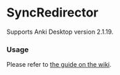 # SyncRedirector

Supports Anki Desktop version 2.1.19.

### Usage

Please refer to [the guide on the wiki](https://ankicommunity.github.io/Supported%20Projects/SyncRedirector/).
